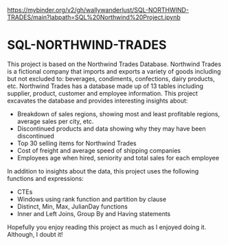 https://mybinder.org/v2/gh/wallywanderlust/SQL-NORTHWIND-TRADES/main?labpath=SQL%20Northwind%20Project.ipynb

# SQL-NORTHWIND-TRADES

This project is based on the Northwind Trades Database. Northwind Trades is a fictional company that imports and exports a variety of goods including but not excluded to: 
beverages, condiments, confections, dairy products, etc. Northwind Trades has a database made up of 13 tables including supplier, product, customer and employee information. This project excavates the database and provides interesting insights about:

- Breakdown of sales regions, showing most and least profitable regions, average sales per city, etc.
- Discontinued products and data showing why they may have been discontinued
- Top 30 selling items for Northwind Trades
- Cost of freight and average speed of shipping companies
- Employees age when hired, seniority and total sales for each employee

In addition to insights about the data, this project uses the following functions and expressions:

- CTEs
- Windows using rank function and partition by clause
- Distinct, Min, Max, JulianDay functions
- Inner and Left Joins, Group By and Having statements

Hopefully you enjoy reading this project as much as I enjoyed doing it. Although, I doubt it! 
